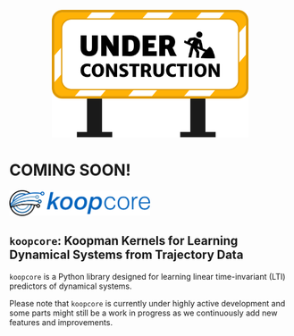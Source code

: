<p align = "center">
  <img src="misc/under_construction.svg" alt="SVG Image" style="width:70%;"/>
</p>

# **COMING SOON!**






<p align = "left">
  <img src="misc/finalLogo.svg" alt="SVG Image" style="width:50%;"/>
</p>

## `koopcore`: Koopman Kernels for Learning Dynamical Systems from Trajectory Data
`koopcore` is a Python library designed for learning linear time-invariant (LTI) predictors of dynamical systems. 

Please note that `koopcore` is currently under highly active development and some parts might still be a work in progress as we continuously add new features and improvements.
